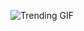 
<!-- GIF_SECTION -->
![Trending GIF](https://media2.giphy.com/media/v1.Y2lkPThiYjIxNzcycGpjcGdyb2FvMHV2bGEyOW1ydWk3Y2trNGl5OW1uaHgwbWg2OXdxMSZlcD12MV9naWZzX3NlYXJjaCZjdD1n/boYxZ1fa72kcgr70sN/giphy.gif)
<!-- END_GIF_SECTION -->
